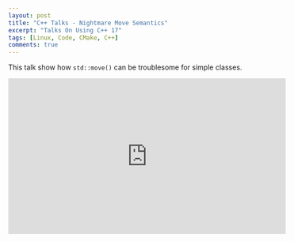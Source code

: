 ```yaml
---
layout: post
title: "C++ Talks - Nightmare Move Semantics"
excerpt: "Talks On Using C++ 17"
tags: [Linux, Code, CMake, C++]
comments: true
---
```

This talk show how ``std::move()`` can be troublesome for simple classes.
<iframe width="560" height="315" src="https://www.youtube.com/embed/PNRju6_yn3o" frameborder="0" allow="accelerometer; autoplay; encrypted-media; gyroscope; picture-in-picture" allowfullscreen></iframe>

